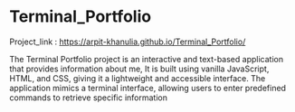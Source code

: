 # Terminal_Portfolio
Project_link : https://arpit-khanulia.github.io/Terminal_Portfolio/

The Terminal Portfolio project is an interactive and text-based application that provides information about me, It is built using vanilla JavaScript, HTML, and CSS, giving it a lightweight and accessible interface. The application mimics a terminal interface, allowing users to enter predefined commands to retrieve specific information
